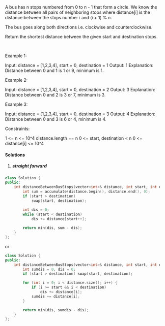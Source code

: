 A bus has n stops numbered from 0 to n - 1 that form a circle. We know the distance between all pairs of neighboring stops where distance[i] is the distance between the stops number i and (i + 1) % n.

The bus goes along both directions i.e. clockwise and counterclockwise.

Return the shortest distance between the given start and destination stops.

 

Example 1:



Input: distance = [1,2,3,4], start = 0, destination = 1
Output: 1
Explanation: Distance between 0 and 1 is 1 or 9, minimum is 1.
 

Example 2:



Input: distance = [1,2,3,4], start = 0, destination = 2
Output: 3
Explanation: Distance between 0 and 2 is 3 or 7, minimum is 3.
 

Example 3:



Input: distance = [1,2,3,4], start = 0, destination = 3
Output: 4
Explanation: Distance between 0 and 3 is 6 or 4, minimum is 4.
 

Constraints:

1 <= n <= 10^4
distance.length == n
0 <= start, destination < n
0 <= distance[i] <= 10^4

#### Solutions

1. ##### straight forward

```cpp
class Solution {
public:
    int distanceBetweenBusStops(vector<int>& distance, int start, int destination) {
        int sum = accumulate(distance.begin(), distance.end(), 0);
        if (start > destination)
            swap(start, destination);

        int dis = 0;
        while (start < destination)
            dis += distance[start++];
        
        return min(dis, sum - dis);
    }
};
```

or

```cpp
class Solution {
public:
    int distanceBetweenBusStops(vector<int>& distance, int start, int destination) {
        int sumdis = 0, dis = 0;
        if (start > destination) swap(start, destination);

        for (int i = 0; i < distance.size(); i++) {
            if (i >= start && i < destination)
                dis += distance[i];
            sumdis += distance[i];
        }

        return min(dis, sumdis - dis);
    }
};
```